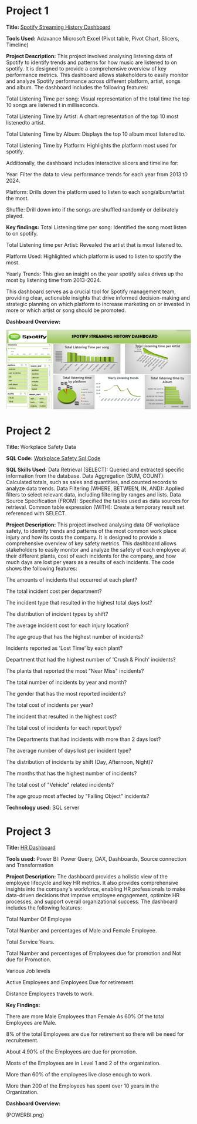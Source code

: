 # Project 1

**Title:** [Spotify Streaming History Dashboard](https://github.com/TY-tech01/TY-tech01.github.io/blob/main/spotify%20streaming%20history%20Dashboard.xlsx)

**Tools Used:** Adavance Microsoft Excel (Pivot table, Pivot Chart, Slicers, Timeline)

**Project Description:** This project involved analysing listening data of Spotify to identify trends and patterns for how music are listened to on spotify. It is designed to provide a comprehensive overview of key performance metrics. This dashboard allows stakeholders to easily monitor and analyze Spotify performance across different platform, artist, songs and album. The dashboard includes the following features:

Total Listening Time per song: Visual representation of the total time the top 10 songs are listened t in milliseconds.

Total Listening Time by Artist: A chart representation of the top 10 most listenedto artist.

Total Listening Time by Album: Displays the top 10 album most listened to.

Total Listening Time by Platform: Highlights the platform most used for spotify.

Additionally, the dashboard includes interactive slicers and timeline for:

Year: Filter the data to view performance trends for each year from 2013 t0 2024.

Platform: Drills down the platform used to listen to each song/album/artist the most.

Shuffle: Drill down into if the songs are shuffled randomly or delibrately played.


**Key findings:** Total Listening time per song: Identified the song most listen to on spotify.

Total Listening time per Artist: Revealed the artist that is most listened to.

Platform Used: Highlighted which platform is used to listen to spotify the most.

Yearly Trends: This give an insight on the year spotify sales drives up the most by listening time from 2013-2024.

This dashboard serves as a crucial tool for Spotify management team, providing clear, actionable insights that drive informed decision-making and strategic planning on which platform to increase marketing on or invested in more or which artist or song should be promoted.

**Dashboard Overview:**

![Spotify](Spotify.png)

# Project 2

**Title:** Workplace Safety Data

**SQL Code:** [Workplace Safety Sql Code](https://github.com/TY-tech01/TY-tech01.github.io/blob/main/Workplace_Safety_Data.sql)

**SQL Skills Used:**
Data Retrieval (SELECT): Queried and extracted specific information from the database.
Data Aggregation (SUM, COUNT): Calculated totals, such as sales and quantities, and counted records to analyze data trends.
Data Filtering (WHERE, BETWEEN, IN, AND): Applied filters to select relevant data, including filtering by ranges and lists.
Data Source Specification (FROM): Specified the tables used as data sources for retrieval.
Common table expression (WITH): Create a temporary result set referenced with SELECT.

**Project Description:**  This project involved analysing data OF workplace safety, to identify trends and patterns of the most common work place injury and how its costs the company. It is designed to provide a comprehensive overview of key safety metrics. This dashboard allows stakeholders to easily monitor and analyze the safety of each employee at their different plants, cost of each incidents for the company, and how much days are lost per years as a results of each incidents. The code shows the following features:

The amounts of incidents that occurred at each plant?

The total incident cost per department?

The incident type that resulted in the highest total days lost?

The distribution of incident types by shift?

The average incident cost for each injury location?

The age group that has the highest number of incidents?

Incidents reported as 'Lost Time' by each plant?

Department that had the highest number of 'Crush & Pinch' incidents?

The plants that reported the most "Near Miss" incidents?

The total number of incidents by year and month?

The gender that has the most reported incidents?

The total cost of incidents per year?

The incident that resulted in the highest cost?

The total cost of incidents for each report type?

The Departments that had incidents with more than 2 days lost?

The average number of days lost per incident type?

The distribution of incidents by shift (Day, Afternoon, Night)?

The months that has the highest number of incidents?

The total cost of "Vehicle" related incidents?

The age group most affected by "Falling Object" incidents?
 
**Technology used:** SQL server

# Project 3

**Title:** [HR Dashboard](https://github.com/TY-tech01/TY-tech01.github.io/blob/main/HR%20Dashboard.pbix)

**Tools used:** Power BI: Power Query, DAX, Dashboards, Source connection and Transformation

**Project Description:** The dashboard provides a holistic view of the employee lifecycle and key HR metrics. It also provides comprehensive insights into the company's workforce, enabling HR professionals to make data-driven decisions that improve employee engagement, optimize HR processes, and support overall organizational success. The dashboard includes the following features:

Total Number Of Employee

Total Number and percentages of Male and Female Employee.

Total Service Years.

Total Number and percentages of Employees due for promotion and Not due for Promotion.

Various Job levels

Active Employees and Employees Due for retirement.

Distance Employees travels to work.

**Key Findings:**

There are more Male Employees than Female As 60% Of the total Employees are Male.

8% of the total Employees are due for retirement so there will be need for recruitement.

About 4.90% of the Employees are due for promotion.

Mosts of the Employees are in Level 1 and 2 of the organization.

More than 60% of the employees live close enough to work.

More than 200 of the Employees has spent over 10 years in the Organization.

**Dashboard Overview:**

(POWERBI.png)
